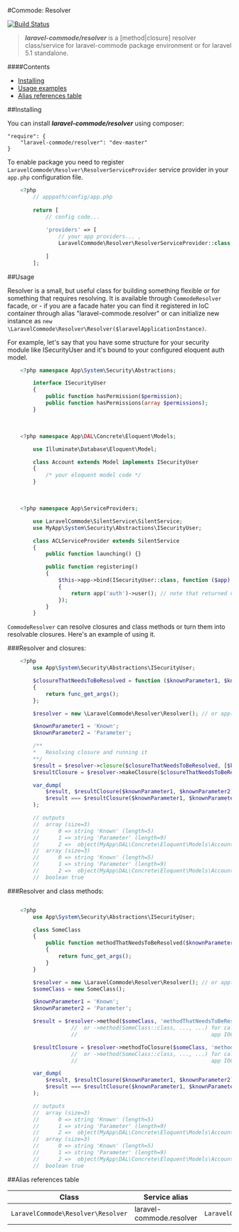 #Commode: Resolver

[![Build Status](https://travis-ci.org/laravel-commode/resolver.svg?branch=master)](https://travis-ci.org/laravel-commode/resolver)

>**_laravel-commode/resolver_** is a [method|closure] resolver class/service for laravel-commode package 
environment or for laravel 5.1 standalone. 

####Contents

+ <a href="#installing">Installing</a>
+ <a href="#usage">Usage examples</a>
+ <a href="#aliases">Alias references table</a>


##<a name="installing">Installing</a>

You can install ___laravel-commode/resolver___ using composer:

    "require": {
        "laravel-commode/resolver": "dev-master"
    }
    
To enable package you need to register ``LaravelCommode\Resolver\ResolverServiceProvider`` service provider in 
your `app.php` configuration file.

```php
    <?php
        // apppath/config/app.php
        
        return [
            // config code...
            
            'providers' => [
                // your app providers... ,
                LaravelCommode\Resolver\ResolverServiceProvider::class
                
            ]
        ];
```

##<a name="usage">Usage</a>

Resolver is a small, but useful class for building something flexible or for something that requires resolving.
It is available through ``CommodeResolver`` facade, or - if you are a facade hater you can find it registered in
IoC container through alias "laravel-commode.resolver" or can initialize new instance as
``new \LaravelCommode\Resolver\Resolver($laravelApplicationInstance)``.

For example, let's say that you have some structure for your security module like ISecurityUser and it's bound
to your configured eloquent auth model.

```php
    <?php namespace App\System\Security\Abstractions;

        interface ISecurityUser
        {
            public function hasPermission($permission);
            public function hasPermissions(array $permissions);
        }
```

<br />

```php
    <?php namespace App\DAL\Concrete\Eloquent\Models;

        use Illuminate\Database\Eloquent\Model;

        class Account extends Model implements ISecurityUser
        {
            /* your eloquent model code */
        }
```

<br />

```php
    <?php namespace App\ServiceProviders;

        use LaravelCommode\SilentService\SilentService;
        use MyApp\System\Security\Abstractions\ISecurityUser;

        class ACLServiceProvider extends SilentService
        {
            public function launching() {}

            public function registering()
            {
                $this->app->bind(ISecurityUser::class, function ($app)
                {
                    return app('auth')->user(); // note that returned value might be null
                });
            }
        }
```

``CommodeResolver`` can resolve closures and class methods or turn them into resolvable closures. 
Here's an example of using it.

###Resolver and closures:
```php
    <?php
        use App\System\Security\Abstractions\ISecurityUser;

        $closureThatNeedsToBeResolved = function ($knownParameter1, $knownParameterN, ISecurityUser $needsToBeResolved = null)
        {
            return func_get_args();
        };

        $resolver = new \LaravelCommode\Resolver\Resolver(); // or app('laravel-commode.resolver');

        $knownParameter1 = 'Known';
        $knownParameter2 = 'Parameter';

        /**
        *   Resolving closure and running it
        **/
        $result = $resolver->closure($closureThatNeedsToBeResolved, [$knownParameter1, $knownParameter2]);
        $resultClosure = $resolver->makeClosure($closureThatNeedsToBeResolved);

        var_dump(
            $result, $resultClosure($knownParameter1, $knownParameter2),
            $result === $resultClosure($knownParameter1, $knownParameter2)
        );

        // outputs
        //  array (size=3)
        //      0 => string 'Known' (length=5)
        //      1 => string 'Parameter' (length=9)
        //      2 =>  object(MyApp\DAL\Concrete\Eloquent\Models\Account)
        //  array (size=3)
        //      0 => string 'Known' (length=5)
        //      1 => string 'Parameter' (length=9)
        //      2 =>  object(MyApp\DAL\Concrete\Eloquent\Models\Account)
        //  boolean true
```

###Resolver and class methods:

```php

    <?php
        use App\System\Security\Abstractions\ISecurityUser;

        class SomeClass
        {
            public function methodThatNeedsToBeResolved($knownParameter1, $knownParameterN, ISecurityUser $needsToBeResolved = null)
            {
                return func_get_args();
            }
        }

        $resolver = new \LaravelCommode\Resolver\Resolver(); // or app('laravel-commode.resolver');
        $someClass = new SomeClass();

        $knownParameter1 = 'Known';
        $knownParameter2 = 'Parameter';

        $result = $resolver->method($someClass, 'methodThatNeedsToBeResolved', [$knownParameter1, $knownParameter2]);
                    //  or ->method(SomeClass::class, ..., ...) for calling static method or resolving class through
                    //                                          app IOC

        $resultClosure = $resolver->methodToClosure($someClass, 'methodThatNeedsToBeResolved');
                    //  or ->method(SomeClass::class, ..., ...) for calling static method or resolving class through
                    //                                          app IOC

        var_dump(
            $result, $resultClosure($knownParameter1, $knownParameter2),
            $result === $resultClosure($knownParameter1, $knownParameter2)
        );

        // outputs
        //  array (size=3)
        //      0 => string 'Known' (length=5)
        //      1 => string 'Parameter' (length=9)
        //      2 =>  object(MyApp\DAL\Concrete\Eloquent\Models\Account)
        //  array (size=3)
        //      0 => string 'Known' (length=5)
        //      1 => string 'Parameter' (length=9)
        //      2 =>  object(MyApp\DAL\Concrete\Eloquent\Models\Account)
        //  boolean true
```

##<a name="aliases">Alias references table</a>

<table width="100%">
    <thead>
    <tr>
        <th>Class</th>
        <th>Service alias</th>
        <th>Service provider</th>
        <th>Facade</th>
    </tr>
    </thead>
    <tbody>
    <tr>
        <td><code>LaravelCommode\Resolver\Resolver</code></td>
        <td>laravel-commode.resolver</td>
        <td><code>LaravelCommode\Resolver\ResolverServiceProvider</code></td>
        <td><code>CommodeResolver</code></td>
    </tr>
    </tbody>
</table>